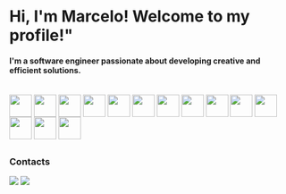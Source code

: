 <h1> Hi, I'm Marcelo! Welcome to my profile!"</h1>

<h4>I'm a software engineer passionate about developing creative and efficient solutions.</h3>

<div style= "display:inline-block"><br>
 <img align="center" Width ="40" right= "30"
   src="https://cdn.jsdelivr.net/gh/devicons/devicon/icons/javascript/javascript-plain.svg" />
  <img align="center" Width ="40" right= "30"
    src="https://cdn.jsdelivr.net/gh/devicons/devicon@latest/icons/java/java-original.svg" />
 <img align="center" Width ="40" right= "30"
src="https://cdn.jsdelivr.net/gh/devicons/devicon/icons/typescript/typescript-plain.svg" />
 <img align="center" Width ="40" right= "30"
 src="https://cdn.jsdelivr.net/gh/devicons/devicon/icons/react/react-original-wordmark.svg" />
  <img align="center" Width ="40" right= "30" src="https://cdn.jsdelivr.net/gh/devicons/devicon/icons/redux/redux-original.svg" />
<img align="center" Width ="40" right= "40" src="https://cdn.jsdelivr.net/gh/devicons/devicon/icons/nestjs/nestjs-plain-wordmark.svg" />         
 <img align="center" Width ="40" right= "30"
  src="https://cdn.jsdelivr.net/gh/devicons/devicon/icons/nodejs/nodejs-original.svg" />
 <img align="center" Width ="40" right= "30"
   src="https://cdn.jsdelivr.net/gh/devicons/devicon/icons/postgresql/postgresql-original.svg" />
  <img align="center" Width ="40" right= "30"
   src="https://cdn.jsdelivr.net/gh/devicons/devicon/icons/mongodb/mongodb-original-wordmark.svg" />
 <img align="center" Width ="40" right= "30"
   src="https://cdn.jsdelivr.net/gh/devicons/devicon/icons/html5/html5-original.svg" />
 <img align="center" Width ="40" right= "30"
   src="https://cdn.jsdelivr.net/gh/devicons/devicon/icons/css3/css3-original.svg" />
  <img align="center" Width ="40" right= "30"src="https://cdn.jsdelivr.net/gh/devicons/devicon/icons/tailwindcss/tailwindcss-original-wordmark.svg" />    
  <img align="center" Width ="40" right= "30" src="https://cdn.jsdelivr.net/gh/devicons/devicon/icons/figma/figma-original.svg" />      
  <img align="center" Width ="40" right= "30"
   src="https://cdn.jsdelivr.net/gh/devicons/devicon/icons/git/git-original.svg" />
                                             
 </div>

##
   <h3>Contacts</h3>
<div>
    <a href="https://www.linkedin.com/in/marcelo-mendes-701314266/" target="_blank"><img src="https://img.shields.io/badge/-LinkedIn-%230077B5?style=for-the-badge&logo=linkedin&logoColor=white" target="_blank"></a> 
 <a href="marcelo.vitor@engenharia.ufjf.br"><img src="https://img.shields.io/badge/Gmail-D14836?style=for-the-badge&logo=gmail&logoColor=white" target="_blank"></a>
</div>

